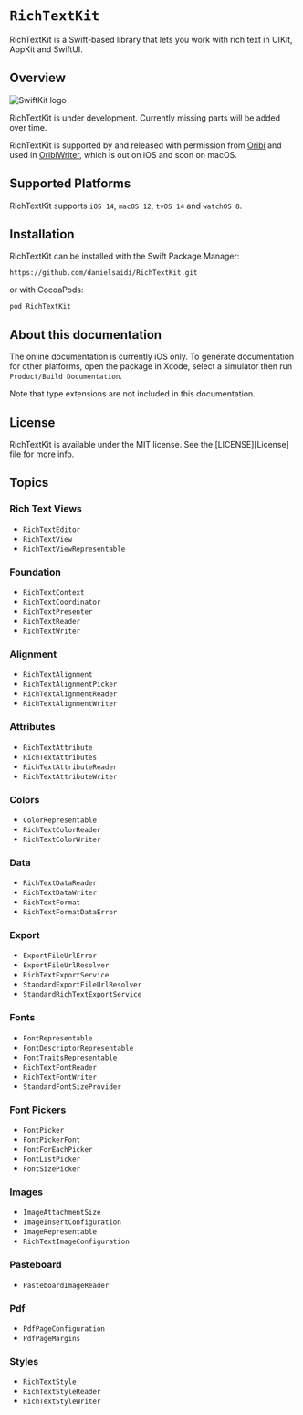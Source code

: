# ``RichTextKit``

RichTextKit is a Swift-based library that lets you work with rich text in UIKit, AppKit and SwiftUI.


## Overview

![SwiftKit logo](Logo.png)

RichTextKit is under development. Currently missing parts will be added over time.

RichTextKit is supported by and released with permission from [Oribi](https://oribi.se/en/) and used in [OribiWriter](https://oribi.se/en/apps/oribi-writer/), which is out on iOS and soon on macOS.



## Supported Platforms

RichTextKit supports `iOS 14`, `macOS 12`, `tvOS 14` and `watchOS 8`.



## Installation

RichTextKit can be installed with the Swift Package Manager:

```
https://github.com/danielsaidi/RichTextKit.git
```

or with CocoaPods:

```
pod RichTextKit
```



## About this documentation

The online documentation is currently iOS only. To generate documentation for other platforms, open the package in Xcode, select a simulator then run `Product/Build Documentation`.

Note that type extensions are not included in this documentation.



## License

RichTextKit is available under the MIT license. See the [LICENSE][License] file for more info.



## Topics

### Rich Text Views

- ``RichTextEditor``
- ``RichTextView``
- ``RichTextViewRepresentable``

### Foundation

- ``RichTextContext``
- ``RichTextCoordinator``
- ``RichTextPresenter``
- ``RichTextReader``
- ``RichTextWriter``

### Alignment

- ``RichTextAlignment``
- ``RichTextAlignmentPicker``
- ``RichTextAlignmentReader``
- ``RichTextAlignmentWriter``

### Attributes

- ``RichTextAttribute``
- ``RichTextAttributes``
- ``RichTextAttributeReader``
- ``RichTextAttributeWriter``

### Colors

- ``ColorRepresentable``
- ``RichTextColorReader``
- ``RichTextColorWriter``

### Data

- ``RichTextDataReader``
- ``RichTextDataWriter``
- ``RichTextFormat``
- ``RichTextFormatDataError``

### Export

- ``ExportFileUrlError``
- ``ExportFileUrlResolver``
- ``RichTextExportService``
- ``StandardExportFileUrlResolver``
- ``StandardRichTextExportService``

### Fonts

- ``FontRepresentable``
- ``FontDescriptorRepresentable``
- ``FontTraitsRepresentable``
- ``RichTextFontReader``
- ``RichTextFontWriter``
- ``StandardFontSizeProvider``

### Font Pickers

- ``FontPicker``
- ``FontPickerFont``
- ``FontForEachPicker``
- ``FontListPicker``
- ``FontSizePicker``

### Images

- ``ImageAttachmentSize``
- ``ImageInsertConfiguration``
- ``ImageRepresentable``
- ``RichTextImageConfiguration``

### Pasteboard

- ``PasteboardImageReader``

### Pdf

- ``PdfPageConfiguration``
- ``PdfPageMargins``

### Styles

- ``RichTextStyle``
- ``RichTextStyleReader``
- ``RichTextStyleWriter``
